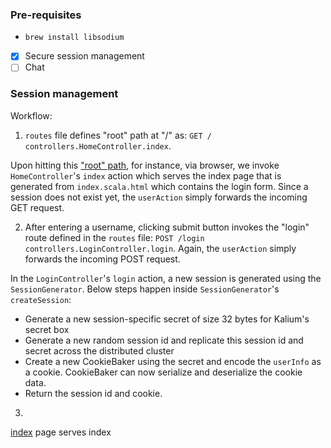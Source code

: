 ### Pre-requisites

- `brew install libsodium`


- [x] Secure session management
- [ ] Chat

### Session management

Workflow: 

1. `routes` file defines "root" path at "/" as: `GET / controllers.HomeController.index`.

Upon hitting this ["root" path](http://localhost:9000/), for instance, via browser, we 
invoke `HomeController`'s `index` action which serves the index page that is generated 
from `index.scala.html` which contains the login form. Since a session does not exist yet, 
the `userAction` simply forwards the incoming GET request.

2. After entering a username, clicking submit button invokes the "login" route defined in the
`routes` file: `POST /login controllers.LoginController.login`. Again, the `userAction`
simply forwards the incoming POST request.

In the `LoginController`'s `login` action, a new session is generated using the `SessionGenerator`. 
Below steps happen inside `SessionGenerator`'s `createSession`:

- Generate a new session-specific secret of size 32 bytes for Kalium's secret box
- Generate a new random session id and replicate this session id and secret across the distributed cluster
- Create a new CookieBaker using the secret and encode the `userInfo` as a cookie. 
CookieBaker can now serialize and deserialize the cookie data.
- Return the session id and cookie.

3. 

[index]() page serves index
